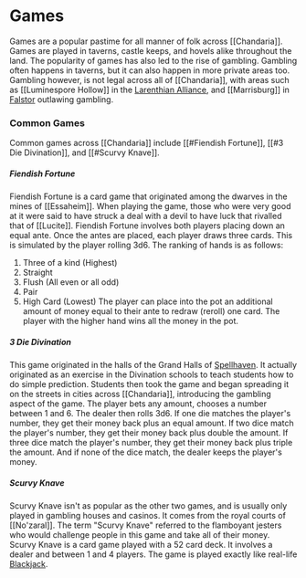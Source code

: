 # Games
Games are a popular pastime for all manner of folk across [[Chandaria]]. Games are played in taverns, castle keeps, and hovels alike throughout the land. The popularity of games has also led to the rise of gambling. Gambling often happens in taverns, but it can also happen in more private areas too. Gambling however, is not legal across all of [[Chandaria]], with areas such as [[Luminespore Hollow]] in the [Larenthian Alliance](The%20Larenthian%20Alliance.md), and [[Marrisburg]] in [Falstor](The%20Kingdom%20of%20Falstor.md) outlawing gambling.
### Common Games
Common games across [[Chandaria]] include [[#Fiendish Fortune]], [[#3 Die Divination]], and [[#Scurvy Knave]].
##### Fiendish Fortune
Fiendish Fortune is a card game that originated among the dwarves in the mines of [[Essaheim]]. When playing the game, those who were very good at it were said to have struck a deal with a devil to have luck that rivalled that of [[Lucite]].
Fiendish Fortune involves both players placing down an equal ante. Once the antes are placed, each player draws three cards. This is simulated by the player rolling 3d6. The ranking of hands is as follows:
1. Three of a kind (Highest)
2. Straight
3. Flush (All even or all odd)
4. Pair
5. High Card (Lowest)
The player can place into the pot an additional amount of money equal to their ante to redraw (reroll) one card. The player with the higher hand wins all the money in the pot.

##### 3 Die Divination
This game originated in the halls of the Grand Halls of [Spellhaven](Valdens). It actually originated as an exercise in the Divination schools to teach students how to do simple prediction. Students then took the game and began spreading it on the streets in cities across [[Chandaria]], introducing the gambling aspect of the game.
The player bets any amount, chooses a number between 1 and 6. The dealer then rolls 3d6. If one die matches the player's number, they get their money back plus an equal amount. If two dice match the player's number, they get their money back plus double the amount. If three dice match the player's number, they get their money back plus triple the amount. And if none of the dice match, the dealer keeps the player's money.

##### Scurvy Knave
Scurvy Knave isn't as popular as the other two games, and is usually only played in gambling houses and casinos. It comes from the royal courts of [[No'zaral]]. The term "Scurvy Knave" referred to the flamboyant jesters who would challenge people in this game and take all of their money.
Scurvy Knave is a card game played with a 52 card deck. It involves a dealer and between 1 and 4 players. The game is played exactly like real-life [Blackjack](https://www.blackjackapprenticeship.com/how-to-play-blackjack/). 